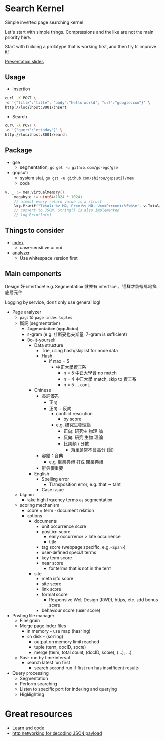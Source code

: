 # Search Kernel

Simple inverted page searching kernel

Let's start with simple things. Compressions and the like are not the main priority here. 

Start with building a prototype that is working first, and then try to improve it!

[Presentation slides](https://docs.google.com/presentation/d/1YRgBzzz5Y6f5qyWeQRvchEjwKv-QTGtD_-AugWRorFE/edit?usp=sharing)

## Usage

* Insertion
```bash
curl -X POST \
-d '{"title":"title", "body":"hello world", "url":"google.com"}' \
http://localhost:8001/insert
```
* Search
```bash
curl -X POST \
-d '{"query":"ettoday"}' \
http://localhost:8001/search
```

## Package

* gse
    * segmentation, `go get -u github.com/go-ego/gse`
* gopsutil
    * system stat, `go get -u github.com/shirou/gopsutil/mem`
    * code
```go
v, _ := mem.VirtualMemory()
    megabyte := uint64(1024 * 1024)
    // almost every return value is a struct
    log.Printf("Total: %v MB, Free:%v MB, UsedPercent:%f%%\n", v.Total/megabyte, v.Free/megabyte, v.UsedPercent)
    // convert to JSON. String() is also implemented
    // log.Println(v)
```

## Things to consider

* [index](https://www.elastic.co/guide/en/elasticsearch/guide/current/inverted-index.html)  
    * case-sensitive or not
* [analyzer](https://www.elastic.co/guide/en/elasticsearch/guide/current/analysis-intro.html)
    * Use whitespace version first

## Main components

Design 好 interface! e.g. Segmentation 就要有 interface ，這樣才能輕易地換底層元件

Logging by service, don't only use general log!

* Page analyzer 
    * `page` to `page index tuples`
    * 斷詞 (segmentation)
        * Segmentation (cppJieba)
        * n-gram (e.g. 杜斯妥也夫斯基, 7-gram is sufficient)
        * Do-it-yourself 
            * Data structure
                * Trie, using hash/skiplist for node data
                * Hash
                    * if max = 5
                        * 中正大學資工系
                            * n = 5 中正大學資 no match
                            * n = 4 中正大學 match, skip to 資工系
                            * n = 5 ... cont.
            * Chinese
                * 長詞優先
                    * 正向
                    * 正向 + 反向
                        * conflict resolution
                            * by score
                        * e.g. 研究生物理論
                            * 正向: 研究生 物理 論
                            * 反向: 研究 生物 理論
                            * 比詞頻 / 分數
                                * 落單通常不會高分 (論)
                * 容錯：音典
                    * e.g. 畢業典禮 打成 閉業典禮
                * 辭典很重要
            * English
                * Spelling error
                    * Transposition error, e.g. that -> taht
                * Case issue
    * bigram
        * take high frquency terms as segmentation
    * scoring mechanism
        * score = term - document relation
        * options
            * documents 
                * unit occurrence score
                * position score
                    * early occurrence > late occurrence
                    * title 
                * tag score (webpage specific, e.g. `<span>`)
                * user-defined special terms
                * key term score
                * near score
                    * for terms that is not in the term
            * site
                * meta info score
                * site score
                * link score
                * format score
                    * Responsive Web Design (RWD), https, etc. add bonus score
                * behaviour score (user score)
* Posting file manager 
    * Fine grain
    * Merge page index files
        * in memory - use map (hashing)
        * on disk - (sorting)
            * output on memory limit reached
            * tuple (term, docID, socre) 
            * merge (term, total count, (docID, score), (...), ...)
    * Save run by time interval
        * search latest run first
            * search second run if first run has insufficent results
* Query processing 
    * Segmentation
    * Perform searching
    * Listen to specific port for indexing and querying
    * Highlighting

# Great resources

* [Learn and code](https://www.rosettacode.org/wiki/Inverted_index)
* [http networking for decoding JSON payload](https://gist.github.com/aodin/9493190)